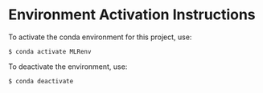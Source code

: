 # Environment Activation Instructions

To activate the conda environment for this project, use:

```
$ conda activate MLRenv
```

To deactivate the environment, use:

```
$ conda deactivate
```
